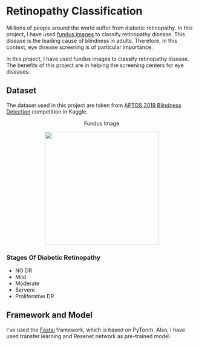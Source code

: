 # Retinopathy Classification
Millions of people around the world suffer from diabetic retinopathy. In this project, I have used [fundus images](https://en.wikipedia.org/wiki/Fundus_photography) to classify retinopathy disease. This disease is the leading cause of blindness in adults. Therefore, in this context, eye disease screening is of particular importance.

In this project, I have used fundus images to classify retinopathy disease. The benefits of this project are in helping the screening centers for eye diseases.

## Dataset
The dataset used in this project are taken from [APTOS 2019 Blindness Detection](https://www.kaggle.com/c/aptos2019-blindness-detection) competition in Kaggle.
<p align="center">
Fundus Image
</p>
<p align="center">
<img " src="https://user-images.githubusercontent.com/106312128/216141355-f32f94f4-06e4-4bee-a085-5111d70f1d0e.jpg" width="300"> 
</p>


### Stages Of Diabetic Retinopathy

- NO DR
- Mild
- Moderate
- Servere
- Proliferative DR

## Framework and Model
I've used the [Fastai](https://www.fast.ai/) framework, which is based on PyTorch. Also, I have used transfer learning and Resenet network as pre-trained model.


